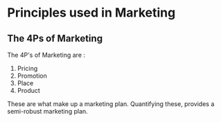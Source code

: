 # Principles used in Marketing

## The 4Ps of Marketing

The 4P's of Marketing are :
1. Pricing
2. Promotion
3. Place
4. Product

These are what make up a marketing plan.
Quantifying these, provides a semi-robust marketing plan.
